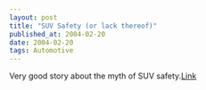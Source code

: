 ```yaml
---
layout: post
title: "SUV Safety (or lack thereof)"
published_at: 2004-02-20
date: 2004-02-20
tags: Automotive
---
```


Very good story about the myth of SUV safety.[Link](http://www.gladwell.com/2004/2004_01_12_a_suv.html)  